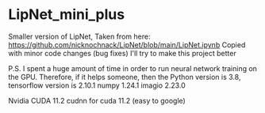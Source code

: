 # LipNet_mini_plus
Smaller version of LipNet, Taken from here: https://github.com/nicknochnack/LipNet/blob/main/LipNet.ipynb Copied with minor code changes (bug fixes)  I'll try to make this project better
  
P.S. I spent a huge amount of time in order to run neural network training on the GPU. Therefore, if it helps someone, then the 
Python version is 3.8, 
tensorflow version is 2.10.1
numpy 1.24.1
imagio 2.23.0

Nvidia CUDA 11.2
cudnn for cuda 11.2 (easy to google)
